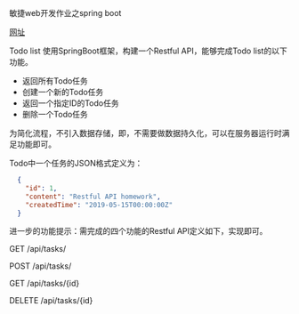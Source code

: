 敏捷web开发作业之spring boot

[网址](https://school.thoughtworks.cn/learn/program-center/subjectiveQuiz/index.html#/student/program/195/task/3111/assignment/4214/quiz/1300)

Todo list
使用SpringBoot框架，构建一个Restful API，能够完成Todo list的以下功能。
* 返回所有Todo任务
* 创建一个新的Todo任务
* 返回一个指定ID的Todo任务
* 删除一个Todo任务

为简化流程，不引入数据存储，即，不需要做数据持久化，可以在服务器运行时满足功能即可。

Todo中一个任务的JSON格式定义为：

```json
  {
    "id": 1,
    "content": "Restful API homework",
    "createdTime": "2019-05-15T00:00:00Z"
  }
```

进一步的功能提示：需完成的四个功能的Restful API定义如下，实现即可。

GET /api/tasks/

POST /api/tasks/

GET /api/tasks/{id}

DELETE /api/tasks/{id}